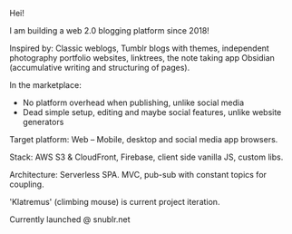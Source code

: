 Hei!

I am building a web 2.0 blogging platform since 2018!

Inspired by: Classic weblogs, Tumblr blogs with themes, independent photography portfolio websites, linktrees, the note taking app Obsidian (accumulative writing and structuring of pages). 

In the marketplace:
- No platform overhead when publishing, unlike social media
- Dead simple setup, editing and maybe social features, unlike website generators

Target platform: Web – Mobile, desktop and social media app browsers. 

Stack: AWS S3 & CloudFront, Firebase, client side vanilla JS, custom libs.

Architecture: Serverless SPA. MVC, pub-sub with constant topics for coupling. 

'Klatremus' (climbing mouse) is current project iteration.

Currently launched @ snublr.net
